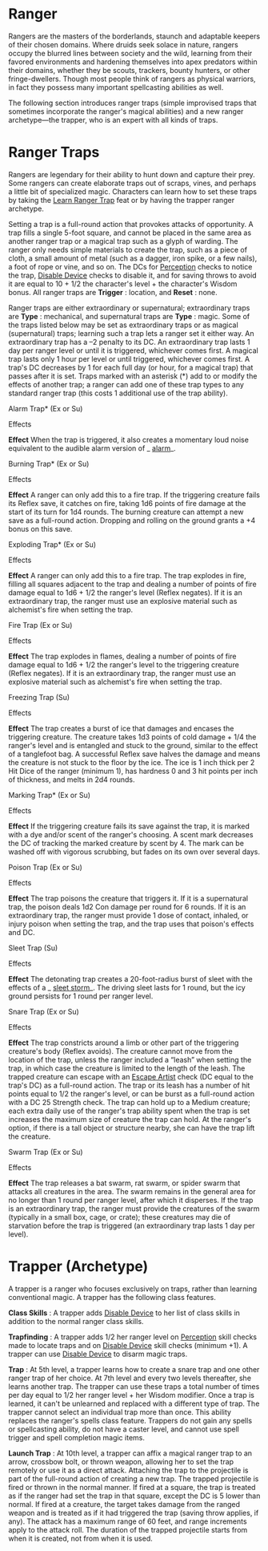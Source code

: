 # Ranger

Rangers are the masters of the borderlands, staunch and adaptable keepers of their chosen domains. Where druids seek solace in nature, rangers occupy the blurred lines between society and the wild, learning from their favored environments and hardening themselves into apex predators within their domains, whether they be scouts, trackers, bounty hunters, or other fringe-dwellers. Though most people think of rangers as physical warriors, in fact they possess many important spellcasting abilities as well.

The following section introduces ranger traps (simple improvised traps that sometimes incorporate the ranger's magical abilities) and a new ranger archetype—the trapper, who is an expert with all kinds of traps.

# Ranger Traps

Rangers are legendary for their ability to hunt down and capture their prey. Some rangers can create elaborate traps out of scraps, vines, and perhaps a little bit of specialized magic. Characters can learn how to set these traps by taking the [Learn Ranger Trap](ultimateMagic/ultimateMagicFeats.md#_learn-ranger-trap) feat or by having the trapper ranger archetype.

Setting a trap is a full-round action that provokes attacks of opportunity. A trap fills a single 5-foot square, and cannot be placed in the same area as another ranger trap or a magical trap such as a glyph of warding. The ranger only needs simple materials to create the trap, such as a piece of cloth, a small amount of metal (such as a dagger, iron spike, or a few nails), a foot of rope or vine, and so on. The DCs for [Perception](skills/perception.md#_perception) checks to notice the trap, [Disable Device](skills/disableDevice.md#_disable-device) checks to disable it, and for saving throws to avoid it are equal to 10 + 1/2 the character's level + the character's Wisdom bonus. All ranger traps are **Trigger** : location, and **Reset** : none.

Ranger traps are either extraordinary or supernatural; extraordinary traps are **Type** : mechanical, and supernatural traps are **Type** : magic. Some of the traps listed below may be set as extraordinary traps or as magical (supernatural) traps; learning such a trap lets a ranger set it either way. An extraordinary trap has a –2 penalty to its DC. An extraordinary trap lasts 1 day per ranger level or until it is triggered, whichever comes first. A magical trap lasts only 1 hour per level or until triggered, whichever comes first. A trap's DC decreases by 1 for each full day (or hour, for a magical trap) that passes after it is set. Traps marked with an asterisk (\*) add to or modify the effects of another trap; a ranger can add one of these trap types to any standard ranger trap (this costs 1 additional use of the trap ability).

Alarm Trap\* (Ex or Su)

Effects

**Effect** When the trap is triggered, it also creates a momentary loud noise equivalent to the audible alarm version of _ [alarm](spells/alarm.md#_alarm)_.

Burning Trap\* (Ex or Su)

Effects

**Effect** A ranger can only add this to a fire trap. If the triggering creature fails its Reflex save, it catches on fire, taking 1d6 points of fire damage at the start of its turn for 1d4 rounds. The burning creature can attempt a new save as a full-round action. Dropping and rolling on the ground grants a +4 bonus on this save.

Exploding Trap\* (Ex or Su)

Effects

**Effect** A ranger can only add this to a fire trap. The trap explodes in fire, filling all squares adjacent to the trap and dealing a number of points of fire damage equal to 1d6 + 1/2 the ranger's level (Reflex negates). If it is an extraordinary trap, the ranger must use an explosive material such as alchemist's fire when setting the trap.

Fire Trap (Ex or Su)

Effects

**Effect** The trap explodes in flames, dealing a number of points of fire damage equal to 1d6 + 1/2 the ranger's level to the triggering creature (Reflex negates). If it is an extraordinary trap, the ranger must use an explosive material such as alchemist's fire when setting the trap.

Freezing Trap (Su)

Effects

**Effect** The trap creates a burst of ice that damages and encases the triggering creature. The creature takes 1d3 points of cold damage + 1/4 the ranger's level and is entangled and stuck to the ground, similar to the effect of a tanglefoot bag. A successful Reflex save halves the damage and means the creature is not stuck to the floor by the ice. The ice is 1 inch thick per 2 Hit Dice of the ranger (minimum 1), has hardness 0 and 3 hit points per inch of thickness, and melts in 2d4 rounds.

Marking Trap\* (Ex or Su)

Effects

**Effect** If the triggering creature fails its save against the trap, it is marked with a dye and/or scent of the ranger's choosing. A scent mark decreases the DC of tracking the marked creature by scent by 4. The mark can be washed off with vigorous scrubbing, but fades on its own over several days.

Poison Trap (Ex or Su)

Effects

**Effect** The trap poisons the creature that triggers it. If it is a supernatural trap, the poison deals 1d2 Con damage per round for 6 rounds. If it is an extraordinary trap, the ranger must provide 1 dose of contact, inhaled, or injury poison when setting the trap, and the trap uses that poison's effects and DC.

Sleet Trap (Su)

Effects

**Effect** The detonating trap creates a 20-foot-radius burst of sleet with the effects of a _ [sleet storm](spells/sleetStorm.md#_sleet-storm)_. The driving sleet lasts for 1 round, but the icy ground persists for 1 round per ranger level.

Snare Trap (Ex or Su)

Effects

**Effect** The trap constricts around a limb or other part of the triggering creature's body (Reflex avoids). The creature cannot move from the location of the trap, unless the ranger included a “leash” when setting the trap, in which case the creature is limited to the length of the leash. The trapped creature can escape with an [Escape Artist](skills/escapeArtist.md#_escape-artist) check (DC equal to the trap's DC) as a full-round action. The trap or its leash has a number of hit points equal to 1/2 the ranger's level, or can be burst as a full-round action with a DC 25 Strength check. The trap can hold up to a Medium creature; each extra daily use of the ranger's trap ability spent when the trap is set increases the maximum size of creature the trap can hold. At the ranger's option, if there is a tall object or structure nearby, she can have the trap lift the creature.

Swarm Trap (Ex or Su)

Effects

**Effect** The trap releases a bat swarm, rat swarm, or spider swarm that attacks all creatures in the area. The swarm remains in the general area for no longer than 1 round per ranger level, after which it disperses. If the trap is an extraordinary trap, the ranger must provide the creatures of the swarm (typically in a small box, cage, or crate); these creatures may die of starvation before the trap is triggered (an extraordinary trap lasts 1 day per level).

# Trapper (Archetype)

A trapper is a ranger who focuses exclusively on traps, rather than learning conventional magic. A trapper has the following class features.

**Class Skills** : A trapper adds [Disable Device](skills/disableDevice.md#_disable-device) to her list of class skills in addition to the normal ranger class skills.

**Trapfinding** : A trapper adds 1/2 her ranger level on [Perception](skills/perception.md#_perception) skill checks made to locate traps and on [Disable Device](skills/disableDevice.md#_disable-device) skill checks (minimum +1). A trapper can use [Disable Device](skills/disableDevice.md#_disable-device) to disarm magic traps.

**Trap** : At 5th level, a trapper learns how to create a snare trap and one other ranger trap of her choice. At 7th level and every two levels thereafter, she learns another trap. The trapper can use these traps a total number of times per day equal to 1/2 her ranger level + her Wisdom modifier. Once a trap is learned, it can't be unlearned and replaced with a different type of trap. The trapper cannot select an individual trap more than once. This ability replaces the ranger's spells class feature. Trappers do not gain any spells or spellcasting ability, do not have a caster level, and cannot use spell trigger and spell completion magic items.

**Launch Trap** : At 10th level, a trapper can affix a magical ranger trap to an arrow, crossbow bolt, or thrown weapon, allowing her to set the trap remotely or use it as a direct attack. Attaching the trap to the projectile is part of the full-round action of creating a new trap. The trapped projectile is fired or thrown in the normal manner. If fired at a square, the trap is treated as if the ranger had set the trap in that square, except the DC is 5 lower than normal. If fired at a creature, the target takes damage from the ranged weapon and is treated as if it had triggered the trap (saving throw applies, if any). The attack has a maximum range of 60 feet, and range increments apply to the attack roll. The duration of the trapped projectile starts from when it is created, not from when it is used.


